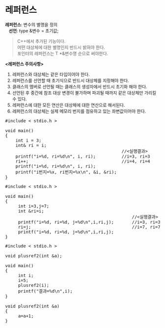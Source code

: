 # 레퍼런스
**레퍼런스**: 변수의 별명을 정의  
&nbsp;&nbsp;&nbsp;**선언**: type &변수 = 초기값;  
> C++에서 추가된 기능이다.  
> 어떤 대상체에 대한 별명인지 반드시 밝혀야 한다.  
> 포인터의 레퍼런스는 T *&변수명 순으로 써야한다.

**<레퍼런스 주의사항>**
1. 레퍼런스와 대상체는 같은 타입이어야 한다.
2. 레퍼런스를 선언할 때 초기식으로 반드시 대상체를 지정해야 한다.
3. 클래스의 멤버로 선언될 때는 클래스의 생성자에서 반드시 초기화 해야 한다.
4. 선언된 후 중간에 참조 대상 변경이 불가하며 파괴될 때까지 같은 대상체만 가리킬 수 있다.
5. 레퍼런스에 대한 모든 연산은 대상체에 대한 연산으로 해서된다.
6. 레퍼런스의 대상체는 실제 메모리 번지를 점유하고 있는 좌변값이어야 한다.

<pre>#include < stdio.h >

void main()
{
    int i = 3;
    int& ri = i;
                                             //<실행결과>
    printf("i=%d, ri=%d\n", i, ri);          //i=3, ri=3
    ri++;                                    //i=4, ri=4
    printf("i=%d, ri=%d\n", i, ri);
    printf("i번지=%x, ri번지=%x\n", &i, &ri);
}</pre>

<pre>#include < stdio.h >
 
void main()
{
     int i=3,j=7;
     int &ri=i;
                                                 //<실행결과>
     printf("i=%d, ri=%d, j=%d\n",i,ri,j);       //i=3, ri=3, j=7
     ri=j;                                       //i=7, ri=7, j=7
     printf("i=%d, ri=%d, j=%d\n",i,ri,j);
}</pre>

<pre>#include < stdio.h >

void plusref2(int &a);

void main()
{
     int i;
     i=5;
     plusref2(i);
     printf("결과=%d\n",i);
}

void plusref2(int &a)
{
     a=a+1;
}</pre>
